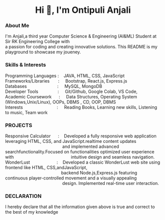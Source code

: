 <h1 align="center">Hi 👋, I'm Ontipuli Anjali</h1>
<h3 align="left">About Me</h3>
<p>I'm Anjali,a third year Computer Science & Engineering (AI&ML) Student at Sir RK Engineering College with<br>
a passion for coding and creating innovative solutions. This README is my playground to showcase my joueney.</p>
<h3 align="left">Skills & Interests</h3>
 Programming Languages&nbsp:&nbsp&nbsp&nbsp JAVA, HTML, CSS, JavaScript<br>
 Frameworks/Libraries&nbsp&nbsp&nbsp&nbsp&nbsp&nbsp&nbsp: &nbsp&nbsp&nbsp Bootstrap, React.js, Express.js<br>
 Databases&nbsp&nbsp&nbsp&nbsp&nbsp&nbsp&nbsp&nbsp&nbsp&nbsp&nbsp&nbsp&nbsp&nbsp&nbsp&nbsp&nbsp&nbsp&nbsp&nbsp&nbsp&nbsp&nbsp&nbsp&nbsp:&nbsp&nbsp&nbsp&nbsp MySQL, MongoDB<br>
 Developer Tools&nbsp&nbsp&nbsp&nbsp&nbsp&nbsp&nbsp&nbsp&nbsp&nbsp&nbsp&nbsp&nbsp&nbsp&nbsp&nbsp: &nbsp&nbsp&nbsp  Git/Github, Google Colab, VS Code,<br>
 Academic Coursework&nbsp&nbsp&nbsp&nbsp&nbsp&nbsp: &nbsp&nbsp&nbsp Data Structures, Operating System (Windows,Unix/Linux), OOPs, DBMS , CD,
 OOP, DBMS<br>
 Interests&nbsp&nbsp&nbsp&nbsp&nbsp&nbsp&nbsp&nbsp&nbsp&nbsp&nbsp&nbsp&nbsp&nbsp&nbsp&nbsp&nbsp&nbsp&nbsp&nbsp&nbsp&nbsp&nbsp&nbsp&nbsp&nbsp&nbsp&nbsp:&nbsp&nbsp&nbsp&nbsp  Reading Books,
  Learning new skills, Listening to music, Team work<br>
  <h3 align="left">PROJECTS</h3>
  Responsive Calculator&nbsp&nbsp&nbsp&nbsp&nbsp&nbsp:&nbsp&nbsp&nbsp Developed a fully responsive web application leveraging HTML, CSS, and JavaScript.realtime content updates &nbsp&nbsp&nbsp&nbsp&nbsp&nbsp&nbsp&nbsp&nbsp&nbsp&nbsp&nbsp&nbsp&nbsp&nbsp&nbsp&nbsp&nbsp&nbsp&nbsp&nbsp&nbsp&nbsp&nbsp&nbsp&nbsp&nbsp&nbsp&nbsp&nbsp&nbsp&nbsp&nbsp&nbsp&nbsp&nbsp&nbsp&nbsp&nbsp&nbsp&nbsp&nbsp&nbsp&nbsp&nbsp&nbsp and implemented advanced searchfunctionality.Focused on functionalities optimized user experience with &nbsp&nbsp&nbsp&nbsp&nbsp&nbsp&nbsp&nbsp&nbsp&nbsp&nbsp&nbsp&nbsp&nbsp&nbsp&nbsp&nbsp&nbsp&nbsp&nbsp&nbsp&nbsp&nbsp&nbsp&nbsp&nbsp&nbsp&nbsp&nbsp&nbsp&nbsp&nbsp&nbsp&nbsp&nbsp&nbsp&nbsp&nbsp&nbsp&nbsp&nbsp&nbsp&nbsp&nbsp&nbsp intuitive design and seamless navigation.<br>
 WonderLust&nbsp&nbsp&nbsp&nbsp&nbsp&nbsp&nbsp&nbsp&nbsp&nbsp&nbsp&nbsp&nbsp&nbsp&nbsp&nbsp&nbsp&nbsp&nbsp&nbsp&nbsp&nbsp:&nbsp&nbsp&nbsp Developed a classic WonderLust web site using frontend like HTML, CSS,andJavaScript, 
&nbsp&nbsp&nbsp&nbsp&nbsp&nbsp&nbsp&nbsp&nbsp&nbsp&nbsp&nbsp&nbsp&nbsp&nbsp&nbsp&nbsp&nbsp&nbsp&nbsp&nbsp&nbsp&nbsp&nbsp&nbsp&nbsp&nbsp&nbsp&nbsp&nbsp&nbsp&nbsp&nbsp&nbsp&nbsp&nbsp&nbsp&nbsp&nbsp&nbsp&nbsp&nbsp&nbsp&nbsp&nbsp&nbspbackend Node.js,Express.js featuring continuous player-controlled movement and a visually appealing 
&nbsp&nbsp&nbsp&nbsp&nbsp&nbsp&nbsp&nbsp&nbsp&nbsp&nbsp&nbsp&nbsp&nbsp&nbsp&nbsp&nbsp&nbsp&nbsp&nbsp&nbsp&nbsp&nbsp&nbsp&nbsp&nbsp&nbsp&nbsp&nbsp&nbsp&nbsp&nbsp&nbsp&nbsp&nbsp&nbsp&nbsp&nbsp&nbsp&nbsp&nbsp&nbsp&nbsp
&nbsp&nbsp design. Implemented real-time user interaction.<br>
<h3 align="left">DECLARATION</h3>
I hereby declare that all the information given above is true and correct to the best of my knowledge
